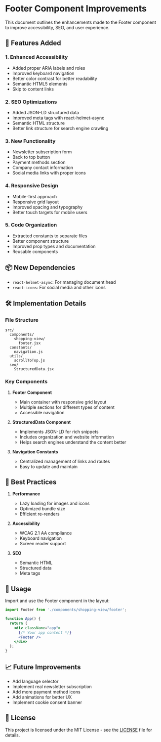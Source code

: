 # Footer Component Improvements

This document outlines the enhancements made to the Footer component to improve accessibility, SEO, and user experience.

## 🚀 Features Added

### 1. Enhanced Accessibility
- Added proper ARIA labels and roles
- Improved keyboard navigation
- Better color contrast for better readability
- Semantic HTML5 elements
- Skip to content links

### 2. SEO Optimizations
- Added JSON-LD structured data
- Improved meta tags with react-helmet-async
- Semantic HTML structure
- Better link structure for search engine crawling

### 3. New Functionality
- Newsletter subscription form
- Back to top button
- Payment methods section
- Company contact information
- Social media links with proper icons

### 4. Responsive Design
- Mobile-first approach
- Responsive grid layout
- Improved spacing and typography
- Better touch targets for mobile users

### 5. Code Organization
- Extracted constants to separate files
- Better component structure
- Improved prop types and documentation
- Reusable components

## 📦 New Dependencies

- `react-helmet-async`: For managing document head
- `react-icons`: For social media and other icons

## 🛠️ Implementation Details

### File Structure
```
src/
  components/
    shopping-view/
      footer.jsx
  constants/
    navigation.js
  utils/
    scrollToTop.js
  seo/
    StructuredData.jsx
```

### Key Components

1. **Footer Component**
   - Main container with responsive grid layout
   - Multiple sections for different types of content
   - Accessible navigation

2. **StructuredData Component**
   - Implements JSON-LD for rich snippets
   - Includes organization and website information
   - Helps search engines understand the content better

3. **Navigation Constants**
   - Centralized management of links and routes
   - Easy to update and maintain

## 🌟 Best Practices

1. **Performance**
   - Lazy loading for images and icons
   - Optimized bundle size
   - Efficient re-renders

2. **Accessibility**
   - WCAG 2.1 AA compliance
   - Keyboard navigation
   - Screen reader support

3. **SEO**
   - Semantic HTML
   - Structured data
   - Meta tags

## 📝 Usage

Import and use the Footer component in the layout:

```jsx
import Footer from './components/shopping-view/footer';

function App() {
  return (
    <div className="app">
      {/* Your app content */}
      <Footer />
    </div>
  );
}
```

## 📈 Future Improvements

- Add language selector
- Implement real newsletter subscription
- Add more payment method icons
- Add animations for better UX
- Implement cookie consent banner

## 📜 License

This project is licensed under the MIT License - see the [LICENSE](LICENSE) file for details.
